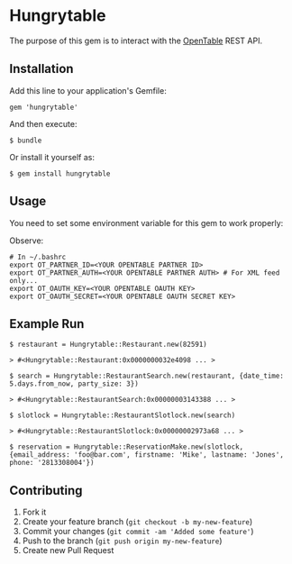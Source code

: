 # Hungrytable

The purpose of this gem is to interact with the [OpenTable](http://www.opentable.com) REST API.

## Installation

Add this line to your application's Gemfile:

    gem 'hungrytable'

And then execute:

    $ bundle

Or install it yourself as:

    $ gem install hungrytable

## Usage

You need to set some environment variable for this gem to work properly:

Observe:

    # In ~/.bashrc
    export OT_PARTNER_ID=<YOUR OPENTABLE PARTNER ID>
    export OT_PARTNER_AUTH=<YOUR OPENTABLE PARTNER AUTH> # For XML feed only...
    export OT_OAUTH_KEY=<YOUR OPENTABLE OAUTH KEY>
    export OT_OAUTH_SECRET=<YOUR OPENTABLE OAUTH SECRET KEY>

## Example Run

    $ restaurant = Hungrytable::Restaurant.new(82591)  

    > #<Hungrytable::Restaurant:0x0000000032e4098 ... >  

    $ search = Hungrytable::RestaurantSearch.new(restaurant, {date_time: 5.days.from_now, party_size: 3})  

    > #<Hungrytable::RestaurantSearch:0x00000003143388 ... >

    $ slotlock = Hungrytable::RestaurantSlotlock.new(search)

    > #<Hungrytable::RestaurantSlotlock:0x00000002973a68 ... >

    $ reservation = Hungrytable::ReservationMake.new(slotlock, {email_address: 'foo@bar.com', firstname: 'Mike', lastname: 'Jones', phone: '2813308004'})


## Contributing

1. Fork it
2. Create your feature branch (`git checkout -b my-new-feature`)
3. Commit your changes (`git commit -am 'Added some feature'`)
4. Push to the branch (`git push origin my-new-feature`)
5. Create new Pull Request
